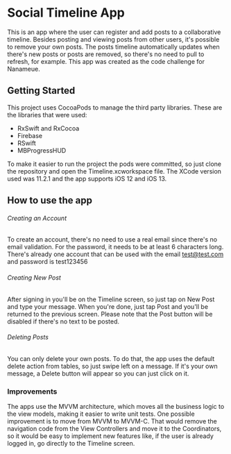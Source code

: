 # Social Timeline App

This is an app where the user can register and add posts to a collaborative timeline. Besides posting and viewing posts from other users, it's possible to remove your own posts.
The posts timeline automatically updates when there's new posts or posts are removed, so there's no need to pull to refresh, for example. This app was created as the code challenge for Nanameue.

## Getting Started

This project uses CocoaPods to manage the third party libraries. These are the libraries that were used:
* RxSwift and RxCocoa
* Firebase
* RSwift
* MBProgressHUD

To make it easier to run the project the pods were committed, so just clone the repository and open the Timeline.xcworkspace file. The XCode version used was 11.2.1 and the app supports iOS 12 and iOS 13.

## How to use the app
###### Creating an Account
To create an account, there's no need to use a real email since there's no email validation. For the password, it needs to be at least 6 characters long.
There's already one account that can be used with the email test@test.com and password is test123456

###### Creating New Post
After signing in you'll be on the Timeline screen, so just tap on New Post and type your message. When you're done, just tap Post and you'll be returned to the previous screen. Please note that the Post button will be disabled if there's no text to be posted.

###### Deleting Posts
You can only delete your own posts. To do that, the app uses the default delete action from tables, so just swipe left on a message. If it's your own message, a Delete button will appear so you can just click on it.

### Improvements
The apps use the MVVM architecture, which moves all the business logic to the view models, making it easier to write unit tests. One possible improvement is to move from MVVM to MVVM-C. That would remove the navigation code from the View Controllers and move it to the Coordinators, so it would be easy to implement new features like, if the user is already logged in, go directly to the Timeline screen.





